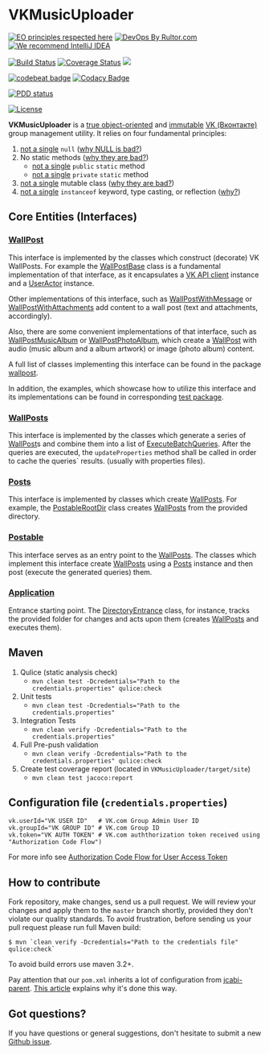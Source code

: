 # VKMusicUploader
[![EO principles respected here](http://www.elegantobjects.org/badge.svg)](http://www.elegantobjects.org)
[![DevOps By Rultor.com](http://www.rultor.com/b/yegor256/cactoos)](http://www.rultor.com/p/yegor256/cactoos)
[![We recommend IntelliJ IDEA](http://www.elegantobjects.org/intellij-idea.svg)](https://www.jetbrains.com/idea/)

[![Build Status](https://travis-ci.org/driver733/VKMusicUploader.svg?branch=master)](https://travis-ci.org/driver733/VKMusicUploader)
[![Coverage Status](https://coveralls.io/repos/github/driver733/VKMusicUploader/badge.svg?branch=master)](https://coveralls.io/github/driver733/VKMusicUploader?branch=master)
[![](https://tokei.rs/b1/github/driver733/VKMusicUploader)](https://github.com/driver733/VKMusicUploader)

[![codebeat badge](https://codebeat.co/badges/483007e8-a73d-4bfd-80a1-52586ba3a615)](https://codebeat.co/projects/github-com-driver733-vkmusicuploader-master)
[![Codacy Badge](https://api.codacy.com/project/badge/Grade/65288c94deac4a36bf03a80604cf1c04)](https://www.codacy.com/app/driver733/VKMusicUploader?utm_source=github.com&amp;utm_medium=referral&amp;utm_content=driver733/VKMusicUploader&amp;utm_campaign=Badge_Grade)

[![PDD status](http://www.0pdd.com/svg?name=driver733/VKMusicUploader)](http://www.0pdd.com/p?name=driver733/VKMusicUploader)

[![License](https://img.shields.io/badge/license-MIT-green.svg)](https://github.com/driver733/VKMusicUploader/blob/master/LICENSE.txt)

**VKMusicUploader** is a [true object-oriented](http://www.yegor256.com/2014/11/20/seven-virtues-of-good-object.html)
and [immutable](http://www.yegor256.com/2014/06/09/objects-should-be-immutable.html)
[VK (Вконтакте)](vk.com) group management utility. It relies on four fundamental principles:

 1. [not a single](https://github.com/driver733/VKMusicUploader/search?l=Java&q=null) `null` ([why NULL is bad?](http://www.yegor256.com/2014/05/13/why-null-is-bad.html))
 2. No static methods ([why they are bad?](http://www.yegor256.com/2014/05/05/oop-alternative-to-utility-classes.html))
    * [not a single](https://github.com/driver733/VKMusicUploader/search?q=%22public+static%22&unscoped_q=%22public+static%22) `public` `static` method
    * [not a single](https://github.com/driver733/VKMusicUploader/search?q=%22private+static%22&unscoped_q=%22public+static%22) `private` `static` method
 3. [not a single](https://github.com/driver733/VKMusicUploader/search?l=Java&q=%22%40Immutable%22) mutable class ([why they are bad?](http://www.yegor256.com/2014/06/09/objects-should-be-immutable.html))
 4. [not a single](https://github.com/driver733/VKMusicUploader/search?q=instanceof&unscoped_q=instanceof) `instanceof` keyword, type casting, or reflection ([why?](http://www.yegor256.com/2015/04/02/class-casting-is-anti-pattern.html))

## Core Entities (Interfaces)

### [WallPost](https://github.com/driver733/VKMusicUploader/blob/master/src/main/java/com/driver733/vkmusicuploader/wallpost/WallPost.java)
This interface is implemented by the classes which construct (decorate) VK WallPosts.
For example the [WallPostBase](https://github.com/driver733/VKMusicUploader/blob/master/src/main/java/com/driver733/vkmusicuploader/wallpost/WallPostBase.java) class is a fundamental implementation of that interface, as
it encapsulates a [VK API client](https://github.com/VKCOM/vk-java-sdk/blob/master/sdk/src/main/java/com/vk/api/sdk/client/VkApiClient.java) instance and a [UserActor](https://github.com/VKCOM/vk-java-sdk/blob/master/sdk/src/main/java/com/vk/api/sdk/client/actors/UserActor.java) instance.

Other implementations of this interface, such as [WallPostWithMessage](https://github.com/driver733/VKMusicUploader/blob/master/src/main/java/com/driver733/vkmusicuploader/wallpost/WallPostWithMessage.java) or [WallPostWithAttachments](https://github.com/driver733/VKMusicUploader/blob/master/src/main/java/com/driver733/vkmusicuploader/wallpost/WallPostWithAttachments.java)
add content to a wall post (text and attachments, accordingly).

Also, there are some convenient implementations of that interface, such as [WallPostMusicAlbum](https://github.com/driver733/VKMusicUploader/blob/master/src/main/java/com/driver733/vkmusicuploader/wallpost/WallPostMusicAlbum.java) or [WallPostPhotoAlbum](https://github.com/driver733/VKMusicUploader/blob/master/src/main/java/com/driver733/vkmusicuploader/wallpost/WallPostPhotoAlbum.java),
which create a [WallPost](https://github.com/driver733/VKMusicUploader/blob/master/src/main/java/com/driver733/vkmusicuploader/wallpost/WallPost.java) with audio (music album and a album artwork) or image (photo album) content.

A full list of classes implementing this interface can be found in the package [wallpost](https://github.com/driver733/VKMusicUploader/blob/master/src/main/java/com/driver733/vkmusicuploader/wallpost).

In addition, the examples, which showcase how to utilize this interface and its implementations can be found in corresponding [test package](https://github.com/driver733/VKMusicUploader/tree/master/src/test/java/com/driver733/vkmusicuploader/wallpost).

### [WallPosts](https://github.com/driver733/VKMusicUploader/blob/master/src/main/java/com/driver733/vkmusicuploader/wallpost/wallposts/WallPosts.java)
This interface is implemented by the classes which generate a series of [WallPost](https://github.com/driver733/VKMusicUploader/blob/master/src/main/java/com/driver733/vkmusicuploader/wallpost/WallPost.java)s and combine them into a list of [ExecuteBatchQueries](https://github.com/VKCOM/vk-java-sdk/blob/master/sdk/src/main/java/com/vk/api/sdk/queries/execute/ExecuteBatchQuery.java).
After the queries are executed, the `updateProperties` method shall be called in order to cache the queries` results. (usually with properties files).

### [Posts](https://github.com/driver733/VKMusicUploader/blob/master/src/main/java/com/driver733/vkmusicuploader/post/posts/Posts.java)
This interface is implemented by classes which create [WallPosts](https://github.com/driver733/VKMusicUploader/blob/master/src/main/java/com/driver733/vkmusicuploader/wallpost/wallposts/WallPosts.java).
For example, the [PostableRootDir](https://github.com/driver733/VKMusicUploader/blob/master/src/main/java/com/driver733/vkmusicuploader/post/PostableRootDir.java) class creates [WallPosts](https://github.com/driver733/VKMusicUploader/blob/master/src/main/java/com/driver733/vkmusicuploader/wallpost/wallposts/WallPosts.java) from the provided directory.

### [Postable](https://github.com/driver733/VKMusicUploader/blob/master/src/main/java/com/driver733/vkmusicuploader/post/Postable.java)
This interface serves as an entry point to the [WallPosts](https://github.com/driver733/VKMusicUploader/blob/master/src/main/java/com/driver733/vkmusicuploader/wallpost/wallposts/WallPosts.java). The classes which implement this interface
create [WallPosts](https://github.com/driver733/VKMusicUploader/blob/master/src/main/java/com/driver733/vkmusicuploader/wallpost/wallposts/WallPosts.java) using a [Posts]() instance and then post (execute the generated queries) them.

### [Application](https://github.com/driver733/VKMusicUploader/blob/master/src/main/java/com/driver733/vkmusicuploader/post/Application.java)
Entrance starting point. The [DirectoryEntrance]() class, for instance, tracks the provided folder for changes
and acts upon them (creates [WallPosts](https://github.com/driver733/VKMusicUploader/blob/master/src/main/java/com/driver733/vkmusicuploader/wallpost/wallposts/WallPosts.java) and executes them).


## Maven

1. Qulice  (static analysis check)
    * `mvn clean test -Dcredentials="Path to the credentials.properties" qulice:check`
2. Unit tests
    * `mvn clean test -Dcredentials="Path to the credentials.properties"`
3. Integration Tests
    * `mvn clean verify -Dcredentials="Path to the credentials.properties"`
4. Full Pre-push validation
    * `mvn clean verify -Dcredentials="Path to the credentials.properties" qulice:check`
5. Create test coverage report (located in `VKMusicUploader/target/site`)
    * `mvn clean test jacoco:report`


## Configuration file (`credentials.properties`)

```
vk.userId="VK USER ID"   # VK.com Group Admin User ID
vk.groupId="VK GROUP ID" # VK.com Group ID
vk.token="VK AUTH TOKEN" # VK.com auththorization token received using "Authorization Code Flow")
```
For more info see [Authorization Code Flow for User Access Token](https://vk.com/dev/authcode_flow_user)


## How to contribute

Fork repository, make changes, send us a pull request. We will review
your changes and apply them to the `master` branch shortly, provided
they don't violate our quality standards. To avoid frustration, before
sending us your pull request please run full Maven build:

```
$ mvn `clean verify -Dcredentials="Path to the credentials file" qulice:check`
```

To avoid build errors use maven 3.2+.

Pay attention that our `pom.xml` inherits a lot of configuration
from [jcabi-parent](http://parent.jcabi.com).
[This article](http://www.yegor256.com/2015/02/05/jcabi-parent-maven-pom.html)
explains why it's done this way.

## Got questions?

If you have questions or general suggestions, don't hesitate to submit
a new [Github issue](https://github.com/driver733/VKMusicUploader/issues/new).